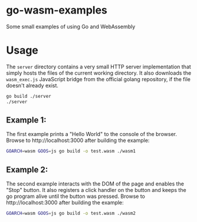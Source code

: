 # go-wasm-examples
Some small examples of using Go and WebAssembly

# Usage

The `server` directory contains a very small HTTP server implementation that simply hosts the files of the current working directory.
It also downloads the `wasm_exec.js` JavaScript bridge from the official golang repository, if the file doesn't already exist.

```bash
go build ./server
./server
```


## Example 1:

The first example prints a "Hello World" to the console of the browser.
Browse to http://localhost:3000 after building the example:

```bash
GOARCH=wasm GOOS=js go build -o test.wasm ./wasm1
```

## Example 2:

The second example interacts with the DOM of the page and enables the "Stop" button.
It also registers a click handler on the button and keeps the go program alive until the button was pressed.
Browse to http://localhost:3000 after building the example:

```bash
GOARCH=wasm GOOS=js go build -o test.wasm ./wasm2
```
